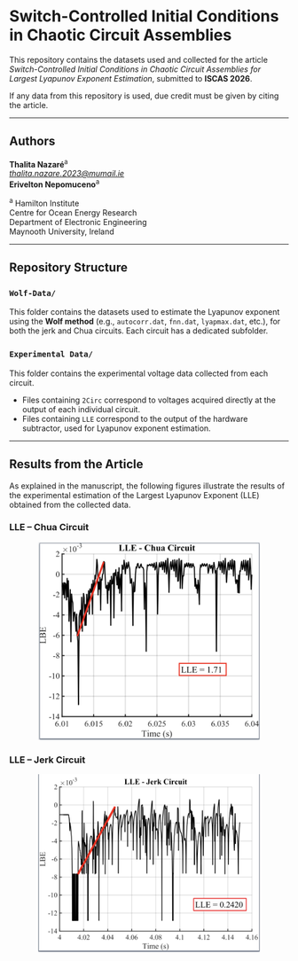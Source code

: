 # Switch-Controlled Initial Conditions in Chaotic Circuit Assemblies
This repository contains the datasets used and collected for the article *Switch-Controlled Initial Conditions in Chaotic Circuit Assemblies for Largest Lyapunov Exponent Estimation*, submitted to **ISCAS 2026**.  

If any data from this repository is used, due credit must be given by citing the article.  

---

## Authors

**Thalita Nazaré**<sup>a</sup>  
*thalita.nazare.2023@mumail.ie*  
**Erivelton Nepomuceno**<sup>a</sup>  

<sup>a</sup> Hamilton Institute  
Centre for Ocean Energy Research  
Department of Electronic Engineering  
Maynooth University, Ireland  

---

## Repository Structure

### `Wolf-Data/`  
This folder contains the datasets used to estimate the Lyapunov exponent using the **Wolf method** (e.g., `autocorr.dat`, `fnn.dat`, `lyapmax.dat`, etc.), for both the jerk and Chua circuits. Each circuit has a dedicated subfolder.  

### `Experimental Data/`  
This folder contains the experimental voltage data collected from each circuit.  
- Files containing `2Circ` correspond to voltages acquired directly at the output of each individual circuit.  
- Files containing `LLE` correspond to the output of the hardware subtractor, used for Lyapunov exponent estimation.  

---

## Results from the Article

As explained in the manuscript, the following figures illustrate the results of the experimental estimation of the Largest Lyapunov Exponent (LLE) obtained from the collected data.

### LLE – Chua Circuit
<p align="center">
  <img src="Images/lle_chua.png" alt="LLE - Chua Circuit" width="400"/>
</p>

### LLE – Jerk Circuit
<p align="center">
  <img src="Images/lle_jerk.png" alt="LLE - Jerk Circuit" width="400"/>
</p>

